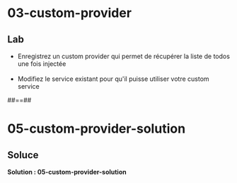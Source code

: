 <!-- .slide: class="exercice" -->
# 03-custom-provider
## Lab
- Enregistrez un custom provider qui permet de récupérer la liste de todos une fois injectée <br><br>
- Modifiez le service existant pour qu'il puisse utiliser votre custom service

##==##

<!-- .slide: class="exercice" -->
# 05-custom-provider-solution
## Soluce

**Solution : 05-custom-provider-solution**
<!-- .element: class="full-center" -->
